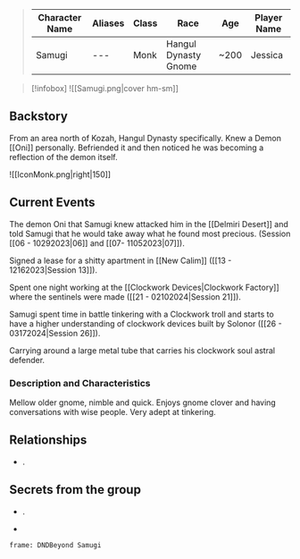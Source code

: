 
>  Character Name | Aliases | Class | Race | Age| Player Name |
>  -- | -- | -- | -- | -- |--|
> Samugi|---|Monk| Hangul Dynasty Gnome|~200| Jessica|

> [!infobox]
> ![[Samugi.png|cover hm-sm]]


## Backstory
From an area north of Kozah, Hangul Dynasty specifically. Knew a Demon [[Oni]] personally. Befriended it and then noticed he was becoming a reflection of the demon itself. 

![[IconMonk.png|right|150]] 

## Current Events
The demon Oni that Samugi knew attacked him in the [[Delmiri Desert]] and told Samugi that he would take away what he found most precious. (Session [[06 - 10292023|06]] and [[07- 11052023|07]]).

Signed a lease for a shitty apartment in [[New Calim]] ([[13 - 12162023|Session 13]]).

Spent one night working at the [[Clockwork Devices|Clockwork Factory]] where the sentinels were made ([[21 - 02102024|Session 21]]).

Samugi spent time in battle tinkering with a Clockwork troll and starts to have a higher understanding of clockwork devices built by Solonor ([[26 - 03172024|Session 26]]).

Carrying around a large metal tube that carries his clockwork soul astral defender.

### Description and Characteristics
Mellow older gnome, nimble and quick. Enjoys gnome clover and having conversations with wise people. Very adept at tinkering. 

## Relationships
- .

## Secrets from the group
- .


-
``` custom-frames
frame: DNDBeyond Samugi
```